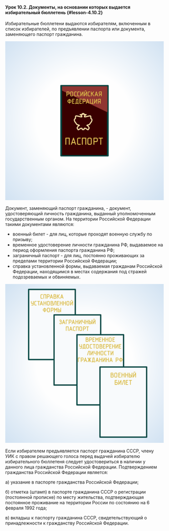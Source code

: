 #### Урок 10.2. Документы, на основании которых выдается избирательный бюллетень {#lesson-4.10.2}

Избирательные бюллетени выдаются избирателям, включенным в список избирателей, по предъявлении паспорта или документа, заменяющего паспорт гражданина.

![Рисунок 10.2.1. Паспорт гражданина РФ ](./4.10.2.1.svg)

Документ, заменяющий паспорт гражданина, - документ, удостоверяющий личность гражданина, выданный уполномоченным государственным органом. На территории Российской Федерации такими документами являются:

- военный билет - для лиц, которые проходят военную службу по призыву;
- временное удостоверение личности гражданина РФ, выдаваемое на период оформления паспорта гражданина РФ;
- заграничный паспорт - для лиц, постоянно проживающих за пределами территории Российской Федерации;
- справка установленной формы, выдаваемая гражданам Российской Федерации, находящимся в местах содержания под стражей подозреваемых и обвиняемых.

![Рисунок 10.2.2. Документы, заменяющие паспорт гражданина РФ ](./4.10.2.2.svg)

Если избирателем предъявляется паспорт гражданина СССР, члену УИК с правом решающего голоса перед выдачей избирателю избирательного бюллетеня следует удостовериться в наличии у данного лица гражданства Российской Федерации. Подтверждением гражданства Российской Федерации является:

а) указание в паспорте гражданства Российской Федерации;

б) отметка (штамп) в паспорте гражданина СССР о регистрации (постоянной прописке) по месту жительства, подтверждающая постоянное проживание на территории России по состоянию на 6 февраля 1992 года;

в) вкладыш к паспорту гражданина СССР, свидетельствующий о принадлежности к гражданству Российской Федерации.

